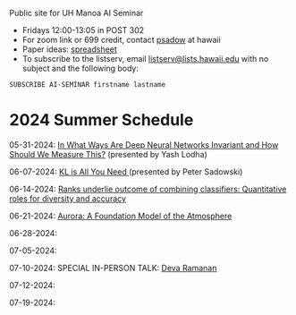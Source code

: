 Public site for UH Manoa AI Seminar
- Fridays 12:00-13:05 in POST 302
- For zoom link or 699 credit, contact [psadow](https://peterjsadowski.github.io/) at hawaii
- Paper ideas: [spreadsheet](https://docs.google.com/spreadsheets/d/1ah-JpoPwa59x--LdwsAmpWh5Tv3OvqMhBrs60mSTjKo/edit?usp=sharing)
- To subscribe to the listserv, email listserv@lists.hawaii.edu with no subject and the following body:
  
`SUBSCRIBE AI-SEMINAR firstname lastname`

# 2024 Summer Schedule

05-31-2024: [In What Ways Are Deep Neural Networks Invariant and How Should We Measure This?](https://arxiv.org/abs/2210.03773) (presented by Yash Lodha)

06-07-2024: [KL is All You Need
](https://blog.alexalemi.com/kl-is-all-you-need.html) (presented by Peter Sadowski)

06-14-2024: [Ranks underlie outcome of combining classifiers: Quantitative roles for diversity and accuracy](https://www.sciencedirect.com/science/article/pii/S2666389921002890)

06-21-2024: [Aurora: A Foundation Model of the Atmosphere](https://arxiv.org/abs/2405.13063)

06-28-2024:

07-05-2024:

07-10-2024: SPECIAL IN-PERSON TALK: [Deva Ramanan](https://www.cs.cmu.edu/~deva/)

07-12-2024:

07-19-2024:
